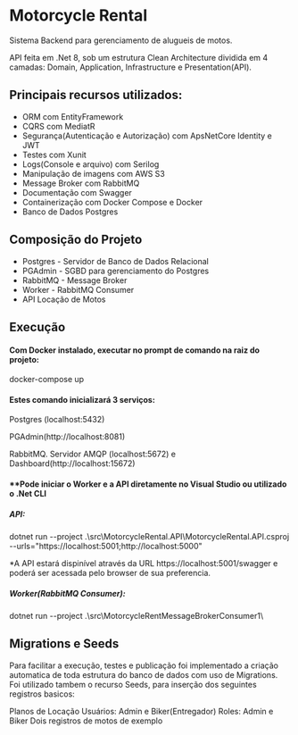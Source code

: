 
# Motorcycle Rental

Sistema Backend para gerenciamento de alugueis de motos.

API feita em .Net 8, sob um estrutura Clean Architecture dividida em 4 camadas: Domain, Application, Infrastructure e Presentation(API).


## Principais recursos utilizados:

- ORM com EntityFramework
- CQRS com MediatR
- Segurança(Autenticação e Autorização) com ApsNetCore Identity e JWT
- Testes com Xunit
- Logs(Console e arquivo) com Serilog
- Manipulação de imagens com AWS S3
- Message Broker com RabbitMQ
- Documentação com Swagger
- Containerização com Docker Compose e Docker
- Banco de Dados Postgres

## Composição do Projeto

- Postgres - Servidor de Banco de Dados Relacional
- PGAdmin - SGBD para gerenciamento do Postgres
- RabbitMQ - Message Broker
- Worker - RabbitMQ Consumer
- API Locação de Motos
## Execução

#### Com Docker instalado, executar no prompt de comando na raiz do projeto:

docker-compose up

#### Estes comando inicializará 3 serviços:

Postgres (localhost:5432)

PGAdmin(http://localhost:8081)

RabbitMQ. Servidor AMQP (localhost:5672) e Dashboard(http://localhost:15672)


#### **Pode iniciar o Worker e a API diretamente no Visual Studio ou utilizado o .Net CLI

##### API:

 dotnet run --project .\src\MotorcycleRental.API\MotorcycleRental.API.csproj --urls="https://localhost:5001;http://localhost:5000"

 *A API estará dispinível através da URL https://localhost:5001/swagger e poderá ser acessada pelo browser de sua preferencia.

##### Worker(RabbitMQ Consumer):

dotnet run --project .\src\MotorcycleRentMessageBrokerConsumer1\

## Migrations e Seeds

Para facilitar a execução, testes e publicação foi implementado a criação automatica de toda estrutura do banco de dados com uso de Migrations. Foi utilizado tambem o recurso Seeds, para inserção dos seguintes registros basicos:

Planos de Locação
Usuários: Admin e Biker(Entregador)
Roles: Admin e Biker
Dois registros de motos de exemplo
